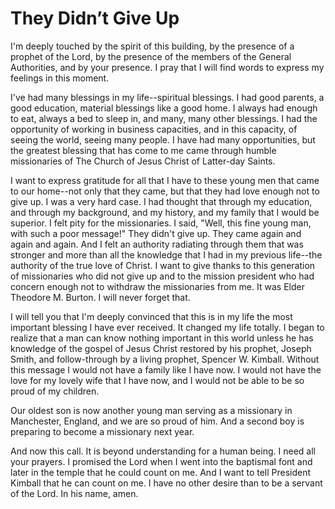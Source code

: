 # They Didn’t Give Up

I'm deeply touched by the spirit of this building, by the presence of a
prophet of the Lord, by the presence of the members of the General
Authorities, and by your presence. I pray that I will find words to express my
feelings in this moment.

I've had many blessings in my life--spiritual blessings. I had good parents, a
good education, material blessings like a good home. I always had enough to
eat, always a bed to sleep in, and many, many other blessings. I had the
opportunity of working in business capacities, and in this capacity, of seeing
the world, seeing many people. I have had many opportunities, but the greatest
blessing that has come to me came through humble missionaries of The Church of
Jesus Christ of Latter-day Saints.

I want to express gratitude for all that I have to these young men that came
to our home--not only that they came, but that they had love enough not to
give up. I was a very hard case. I had thought that through my education, and
through my background, and my history, and my family that I would be superior.
I felt pity for the missionaries. I said, "Well, this fine young man, with
such a poor message!" They didn't give up. They came again and again and
again. And I felt an authority radiating through them that was stronger and
more than all the knowledge that I had in my previous life--the authority of
the true love of Christ. I want to give thanks to this generation of
missionaries who did not give up and to the mission president who had concern
enough not to withdraw the missionaries from me. It was Elder Theodore M.
Burton. I will never forget that.

I will tell you that I'm deeply convinced that this is in my life the most
important blessing I have ever received. It changed my life totally. I began
to realize that a man can know nothing important in this world unless he has
knowledge of the gospel of Jesus Christ restored by his prophet, Joseph Smith,
and follow-through by a living prophet, Spencer W. Kimball. Without this
message I would not have a family like I have now. I would not have the love
for my lovely wife that I have now, and I would not be able to be so proud of
my children.

Our oldest son is now another young man serving as a missionary in Manchester,
England, and we are so proud of him. And a second boy is preparing to become a
missionary next year.

And now this call. It is beyond understanding for a human being. I need all
your prayers. I promised the Lord when I went into the baptismal font and
later in the temple that he could count on me. And I want to tell President
Kimball that he can count on me. I have no other desire than to be a servant
of the Lord. In his name, amen.

